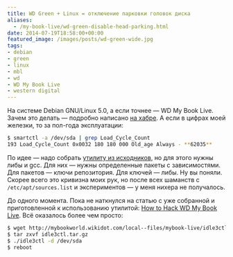 ```yaml
---
title: WD Green + Linux = отключение парковки головок диска
aliases:
  - /my-book-live/wd-green-disable-head-parking.html
date: 2014-07-19T18:58:00+00:00
featured_image: /images/posts/wd-green-wide.jpg
tags:
- debian
- green
- linux
- mbl
- wd
- WD My Book Live
- western digital
---
```


На системе Debian GNU/Linux 5.0, а если точнее — WD My Book Live. Зачем это делать — подробно написано [на хабре]. А если в цифрах моей железки, то за пол-года эксплуатации:

```bash
$ smartctl -a /dev/sda | grep Load_Cycle_Count
193 Load_Cycle_Count 0x0032 180 180 000 Old_age Always - **62035**
```

<!--more-->

По идее — надо собрать [утилиту из исходников], но для этого нужны либы и gcc. Для них — нужны определенные пакеты с зависимостями. Для пакетов — ключи репозитория. Для ключей — либы. Ну вы поняли. Скорее всего это кривизна моих рук, но после всех шаманств с `/etc/apt/sources.list` и экспериментов — у меня нихера не получалось.

До одного момента. Пока не наткнулся на статью с уже собранной и приготовленной к использованию утилитой: [How to Hack WD My Book Live]. Всё оказалось более чем просто:

```bash
$ wget http://mybookworld.wikidot.com/local--files/mybook-live/idle3ctl.tar.gz
$ tar zxvf idle3ctl.tar.gz
$ ./idle3ctl -d /dev/sda
$ reboot
```

[на хабре]: https://habr.com/post/106273/
[утилиту из исходников]: http://sourceforge.net/p/idle3-tools/code/HEAD/tree/trunk/
[How to Hack WD My Book Live]: http://colekcolek.com/2011/12/20/hack-wd-book-live/
